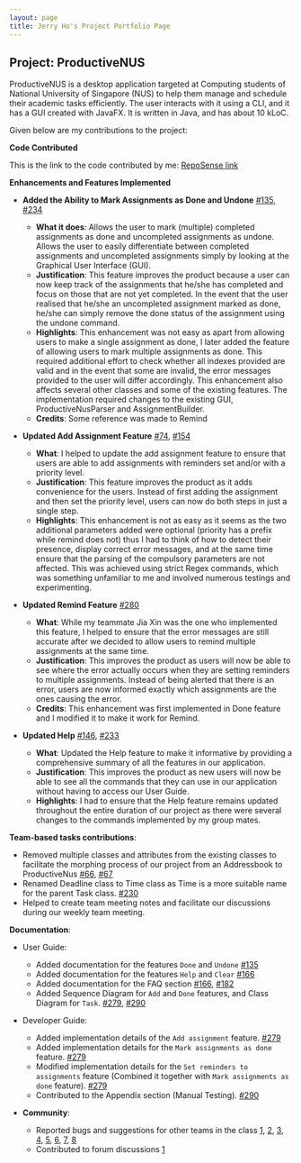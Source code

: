 ```yaml
---
layout: page
title: Jerry Ho's Project Portfolio Page
---
```


## Project: ProductiveNUS

ProductiveNUS is a desktop application targeted at Computing students of National University of Singapore (NUS) to help them manage and schedule their academic tasks efficiently. The user interacts with it using a CLI, and it has a GUI created with JavaFX. It is written in Java, and has about 10 kLoC.

Given below are my contributions to the project:

**Code Contributed**

This is the link to the code contributed by me: [RepoSense link](https://nus-cs2103-ay2021s1.github.io/tp-dashboard/#breakdown=true&search=printinghelloworld)

**Enhancements and Features Implemented**
 
* **Added the Ability to Mark Assignments as Done and Undone** [\#135](https://github.com/AY2021S1-CS2103T-F11-3/tp/pull/135), [\#234](https://github.com/AY2021S1-CS2103T-F11-3/tp/pull/234)
    * **What it does**: Allows the user to mark (multiple) completed assignments as done and uncompleted assignments as undone. Allows the user to easily differentiate between completed assignments and uncompleted assignments simply by looking at the Graphical User Interface (GUI). 
    * **Justification**: This feature improves the product because a user can now keep track of the assignments that he/she has completed and focus on those that are not yet completed. In the event that the user realised that he/she an uncompleted assignment marked as done, he/she can simply remove the done status of the assignment using the undone command.
    * **Highlights**: This enhancement was not easy as apart from allowing users to make a single assignment as done, I later added the feature of allowing users to mark multiple assignments as done. This required additional effort to check whether all indexes provided are valid and in the event that some are invalid, the error messages provided to the user will differ accordingly. 
    This enhancement also affects several other classes and some of the existing features. The implementation required changes to the existing GUI, ProductiveNusParser and AssignmentBuilder.
    * **Credits**: Some reference was made to Remind

* **Updated Add Assignment Feature** [\#74](https://github.com/AY2021S1-CS2103T-F11-3/tp/pull/74), [\#154](https://github.com/AY2021S1-CS2103T-F11-3/tp/pull/154)
    * **What**: I helped to update the add assignment feature to ensure that users are able to add assignments with reminders set and/or with a priority level. 
    * **Justification**: This feature improves the product as it adds convenience for the users. Instead of first adding the assignment and then set the priority level, users can now do both steps in just a single step.
    * **Highlights**: This enhancement is not as easy as it seems as the two additional parameters added were optional (priority has a prefix while remind does not) thus I had to think of how to detect their presence, display correct error messages, and at the same time ensure that the parsing of the compulsory parameters are not affected.
  This was achieved using strict Regex commands, which was something unfamiliar to me and involved numerous testings and experimenting.     
  
* **Updated Remind Feature** [\#280](https://github.com/AY2021S1-CS2103T-F11-3/tp/pull/280)
    * **What**: While my teammate Jia Xin was the one who implemented this feature, I helped to ensure that the error messages are still accurate after we decided to allow users to remind multiple assignments at the same time.
    * **Justification**: This improves the product as users will now be able to see where the error actually occurs when they are setting reminders to multiple assignments. Instead of being alerted that there is an error, users are now informed exactly which assignments are the ones causing the error.
    * **Credits**: This enhancement was first implemented in Done feature and I modified it to make it work for Remind.  

* **Updated Help** [\#146](https://github.com/AY2021S1-CS2103T-F11-3/tp/pull/146), [\#233](https://github.com/AY2021S1-CS2103T-F11-3/tp/pull/233)
    * **What**: Updated the Help feature to make it informative by providing a comprehensive summary of all the features in our application.
    * **Justification**: This improves the product as new users will now be able to see all the commands that they can use in our application without having to access our User Guide. 
    * **Highlights**: I had to ensure that the Help feature remains updated throughout the entire duration of our project as there were several changes to the commands implemented by my group mates.

**Team-based tasks contributions**:
  * Removed multiple classes and attributes from the existing classes to facilitate the morphing process of our project from an Addressbook to ProductiveNus [\#66](https://github.com/AY2021S1-CS2103T-F11-3/tp/pull/66), [\#67](https://github.com/AY2021S1-CS2103T-F11-3/tp/pull/67)
  * Renamed Deadline class to Time class as Time is a more suitable name for the parent Task class. [\#230](https://github.com/AY2021S1-CS2103T-F11-3/tp/pull/230)
  * Helped to create team meeting notes and facilitate our discussions during our weekly team meeting. 

**Documentation**:
  * User Guide:
    * Added documentation for the features `Done` and `Undone` [\#135](https://github.com/AY2021S1-CS2103T-F11-3/tp/pull/135)
    * Added documentation for the features `Help` and `Clear` [\#166](https://github.com/AY2021S1-CS2103T-F11-3/tp/pull/166)
    * Added documentation for the FAQ section [\#166](https://github.com/AY2021S1-CS2103T-F11-3/tp/pull/166), [\#182](https://github.com/AY2021S1-CS2103T-F11-3/tp/pull/182)
    * Added Sequence Diagram for `Add` and `Done` features, and Class Diagram for `Task`. [\#279](https://github.com/AY2021S1-CS2103T-F11-3/tp/pull/279), [\#290](https://github.com/AY2021S1-CS2103T-F11-3/tp/pull/290)
    
  * Developer Guide:
    * Added implementation details of the `Add assignment` feature. [\#279](https://github.com/AY2021S1-CS2103T-F11-3/tp/pull/279)
    * Added implementation details for the `Mark assignments as done` feature. [\#279](https://github.com/AY2021S1-CS2103T-F11-3/tp/pull/279)
    * Modified implementation details for the `Set reminders to assignments` feature (Combined it together with `Mark assignments as done` feature). [\#279](https://github.com/AY2021S1-CS2103T-F11-3/tp/pull/279)
    * Contributed to the Appendix section (Manual Testing). [\#290](https://github.com/AY2021S1-CS2103T-F11-3/tp/pull/290)

* **Community**:
  * Reported bugs and suggestions for other teams in the class [1](https://github.com/AY2021S1-CS2103T-W10-1/tp/issues/223), [2](https://github.com/AY2021S1-CS2103T-W10-1/tp/issues/222), [3](https://github.com/AY2021S1-CS2103T-W10-1/tp/issues/217), [4](https://github.com/AY2021S1-CS2103T-W10-1/tp/issues/219), [5](https://github.com/AY2021S1-CS2103T-W10-1/tp/issues/220), [6](https://github.com/AY2021S1-CS2103T-W10-1/tp/issues/221), [7](https://github.com/AY2021S1-CS2103T-W10-1/tp/issues/216), [8](https://github.com/AY2021S1-CS2103T-W10-1/tp/issues/218)
  * Contributed to forum discussions [1](https://github.com/nus-cs2103-AY2021S1/forum/issues/359)

